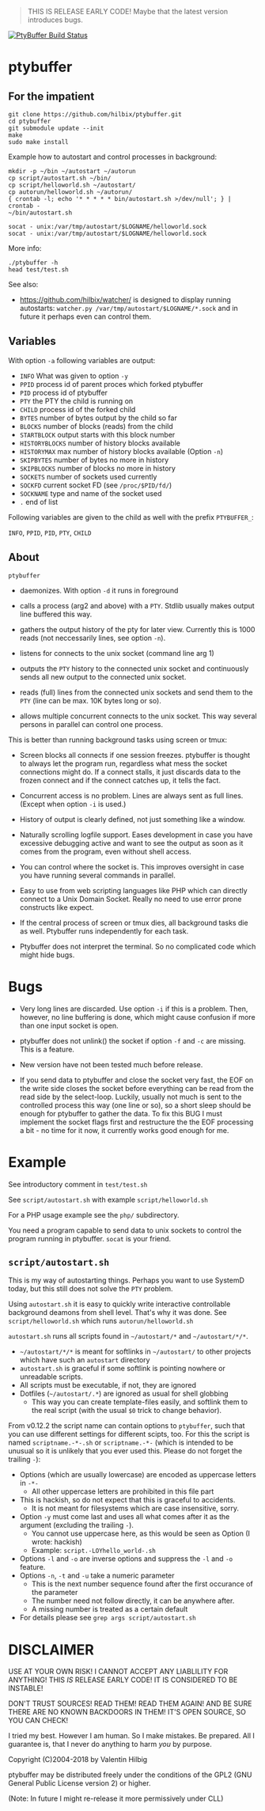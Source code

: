 > THIS IS RELEASE EARLY CODE!  Maybe that the latest version introduces bugs.

[![PtyBuffer Build Status](https://api.cirrus-ci.com/github/hilbix/ptybuffer.svg?branch=dev)](https://cirrus-ci.com/github/hilbix/ptybuffer/dev)


# ptybuffer

## For the impatient

	git clone https://github.com/hilbix/ptybuffer.git
	cd ptybuffer
	git submodule update --init
	make
	sudo make install

Example how to autostart and control processes in background:

	mkdir -p ~/bin ~/autostart ~/autorun
	cp script/autostart.sh ~/bin/
	cp script/helloworld.sh ~/autostart/
	cp autorun/helloworld.sh ~/autorun/
	{ crontab -l; echo '* * * * * bin/autostart.sh >/dev/null'; } | crontab -
	~/bin/autostart.sh

	socat - unix:/var/tmp/autostart/$LOGNAME/helloworld.sock
	socat - unix:/var/tmp/autostart/$LOGNAME/helloworld.sock

More info:

	./ptybuffer -h
	head test/test.sh

See also:

- https://github.com/hilbix/watcher/ is designed to display running
  autostarts: `watcher.py /var/tmp/autostart/$LOGNAME/*.sock` and
  in future it perhaps even can control them.


## Variables

With option `-a` following variables are output:

- `INFO` What was given to option `-y`
- `PPID` process id of parent proces which forked ptybuffer
- `PID` process id of ptybuffer
- `PTY` the PTY the child is running on
- `CHILD` process id of the forked child
- `BYTES` number of bytes output by the child so far
- `BLOCKS` number of blocks (reads) from the child
- `STARTBLOCK` output starts with this block number
- `HISTORYBLOCKS` number of history blocks available
- `HISTORYMAX` max number of history blocks available (Option `-n`)
- `SKIPBYTES` number of bytes no more in history
- `SKIPBLOCKS` number of blocks no more in history
- `SOCKETS` number of sockets used currently
- `SOCKFD` current socket FD (see `/proc/$PID/fd/`)
- `SOCKNAME` type and name of the socket used
- `.` end of list

Following variables are given to the child as well
with the prefix `PTYBUFFER_`:

`INFO`, `PPID`, `PID`, `PTY`, `CHILD`


## About

`ptybuffer`

- daemonizes.  With option `-d` it runs in foreground

- calls a process (arg2 and above) with a `PTY`.  Stdlib usually
  makes output line buffered this way.

- gathers the output history of the pty for later view.  Currently
  this is 1000 reads (not neccessarily lines, see option `-n`).

- listens for connects to the unix socket (command line arg 1)

- outputs the `PTY` history to the connected unix socket and
  continuously sends all new output to the connected unix socket.

- reads (full) lines from the connected unix sockets and send them to
  the `PTY` (line can be max. 10K bytes long or so).

- allows multiple concurrent connects to the unix socket.  This way
  several persons in parallel can control one process.

This is better than running background tasks using screen or tmux:

- Screen blocks all connects if one session freezes.  ptybuffer is
  thought to always let the program run, regardless what mess the
  socket connections might do.  If a connect stalls, it just discards
  data to the frozen connect and if the connect catches up, it tells
  the fact.

- Concurrent access is no problem.  Lines are always sent as full lines.
  (Except when option `-i` is used.)

- History of output is clearly defined, not just something like a
  window.

- Naturally scrolling logfile support.  Eases development in case you
  have excessive debugging active and want to see the output as soon
  as it comes from the program, even without shell access.

- You can control where the socket is.  This improves oversight in
  case you have running several commands in parallel.

- Easy to use from web scripting languages like PHP which can directly
  connect to a Unix Domain Socket.  Really no need to use error prone
  constructs like expect.

- If the central process of screen or tmux dies, all background tasks
  die as well.  Ptybuffer runs independently for each task.

- Ptybuffer does not interpret the terminal.  So no complicated code
  which might hide bugs.


# Bugs

- Very long lines are discarded.  Use option `-i` if this is a problem.
  Then, however, no line buffering is done, which might cause
  confusion if more than one input socket is open.

- ptybuffer does not unlink() the socket if option `-f` and `-c` are
  missing.  This is a feature.

- New version have not been tested much before release.

- If you send data to ptybuffer and close the socket very fast, the
  EOF on the write side closes the socket before everything can be
  read from the read side by the select-loop.  Luckily, usually not
  much is sent to the controlled process this way (one line or so), so
  a short sleep should be enough for ptybuffer to gather the data.  To
  fix this BUG I must implement the socket flags first and restructure
  the the EOF processing a bit - no time for it now, it currently
  works good enough for me.


# Example

See introductory comment in `test/test.sh`

See `script/autostart.sh` with example `script/helloworld.sh`

For a PHP usage example see the `php/` subdirectory.

You need a program capable to send data to unix sockets to control
the program running in ptybuffer.  `socat` is your friend.


## `script/autostart.sh`

This is my way of autostarting things.
Perhaps you want to use SystemD today, but this still does not solve the `PTY` problem.

Using `autostart.sh` it is easy to quickly write interactive controllable background deamons from shell level.
That's why it was done.  See `script/helloworld.sh` which runs `autorun/helloworld.sh`

`autostart.sh` runs all scripts found in `~/autostart/*` and `~/autostart/*/*`.

- `~/autostart/*/*` is meant for softlinks in `~/autostart/` to other projects which have such an `autostart` directory
- `autostart.sh` is graceful if some softlink is pointing nowhere or unreadable scripts.
- All scripts must be executable, if not, they are ignored
- Dotfiles (`~/autostart/.*`) are ignored as usual for shell globbing
  - This way you can create template-files easily, and softlink them to the real script
    (with the usual  `$0` trick to change behavior).

From v0.12.2 the script name can contain options to `ptybuffer`, such that you can
use different settings for different scipts, too.  For this the script is named
`scriptname.-*-.sh` or `scriptname.-*-` (which is intended to be unusual so it is
unlikely that you ever used this.  Please do not forget the trailing `-`):

- Options (which are usually lowercase) are encoded as uppercase letters in `-*-`
  - All other uppercase letters are prohibited in this file part
- This is hackish, so do not expect that this is graceful to accidents.
  - It is not meant for filesystems which are case insensitive, sorry.
- Option `-y` must come last and uses all what comes after it as the argument (excluding the trailing `-`).
  - You cannot use uppercase here, as this would be seen as Option (I wrote: hackish)
  - Example: `script.-LOYhello_world-.sh`
- Options `-l` and `-o` are inverse options and suppress the `-l` and `-o` feature.
- Options `-n`, `-t` and `-u` take a numeric parameter
  - This is the next number sequence found after the first occurance of the parameter
  - The number need not follow directly, it can be anywhere after.
  - A missing number is treated as a certain default
- For details please see `grep args script/autostart.sh`


# DISCLAIMER

USE AT YOUR OWN RISK!  I CANNOT ACCEPT ANY LIABLILITY FOR ANYTHING!
THIS *IS* RELEASE EARLY CODE!  IT IS CONSIDERED TO BE INSTABLE!

DON'T TRUST SOURCES!  READ THEM!  READ THEM AGAIN!  AND BE SURE THERE
ARE NO KNOWN BACKDOORS IN THEM!  IT'S OPEN SOURCE, SO YOU CAN CHECK!

I tried my best.  However I am human.  So I make mistakes.  Be prepared.
All I guarantee is, that I never do anything to harm *you* by purpose.

Copyright (C)2004-2018 by Valentin Hilbig

ptybuffer may be distributed freely under the conditions of the
GPL2 (GNU General Public License version 2) or higher.

(Note: In future I might re-release it more permissively under CLL)
